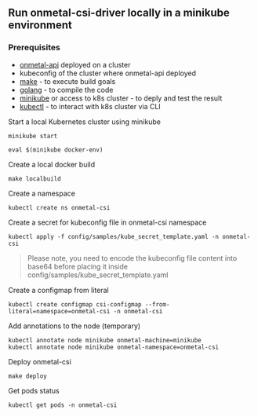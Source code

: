 ## Run onmetal-csi-driver locally in a minikube environment

### Prerequisites
- [onmetal-api](https://github.com/onmetal/onmetal-api/) deployed on a cluster
- kubeconfig of the cluster where onmetal-api deployed
- [make](https://www.gnu.org/software/make/) - to execute build goals
- [golang](https://golang.org/) - to compile the code
- [minikube](https://minikube.sigs.k8s.io/) or access to k8s cluster - to deply and test the result
- [kubectl](https://kubernetes.io/docs/tasks/tools/install-kubectl/) - to interact with k8s cluster via CLI

Start a local Kubernetes cluster using minikube
```
minikube start
```
```
eval $(minikube docker-env) 
```
Create a local docker build
```
make localbuild
```
Create a namespace
```
kubectl create ns onmetal-csi
```
Create a secret for kubeconfig file in onmetal-csi namespace
```
kubectl apply -f config/samples/kube_secret_template.yaml -n onmetal-csi
```

> Please note, you need to encode the kubeconfig file content into base64 before placing it inside config/samples/kube_secret_template.yaml

Create a configmap from literal
```
kubectl create configmap csi-configmap --from-literal=namespace=onmetal-csi -n onmetal-csi
```
Add annotations to the node (temporary)
```
kubectl annotate node minikube onmetal-machine=minikube
kubectl annotate node minikube onmetal-namespace=onmetal-csi
```
Deploy onmetal-csi
```
make deploy
```
Get pods status
```
kubectl get pods -n onmetal-csi
```

